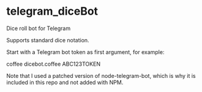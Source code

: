 # telegram_diceBot
Dice roll bot for Telegram

Supports standard dice notation.

Start with a Telegram bot token as first argument, for example:

coffee dicebot.coffee ABC123TOKEN


Note that I used a patched version of node-telegram-bot, which is why it is included in this repo and not added with NPM.
